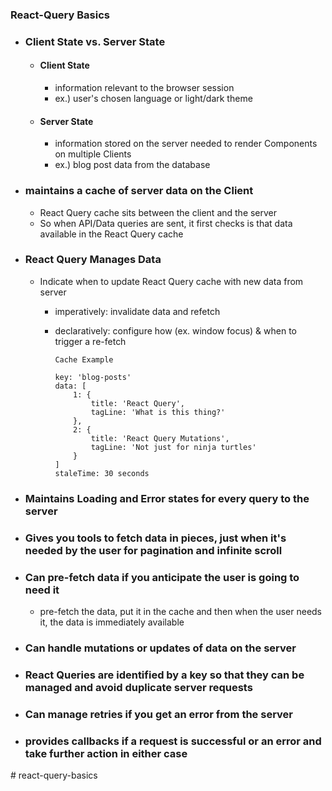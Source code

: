 ### React-Query Basics

-   ### Client State vs. Server State

    -   #### Client State
        -   information relevant to the browser session
        -   ex.) user's chosen language or light/dark theme
    -   #### Server State
        -   information stored on the server needed to render Components on multiple Clients
        -   ex.) blog post data from the database

-   ### maintains a cache of server data on the Client

    -   React Query cache sits between the client and the server
    -   So when API/Data queries are sent, it first checks is that data available in the React Query cache

-   ### React Query Manages Data

    -   Indicate when to update React Query cache with new data from server

        -   imperatively: invalidate data and refetch
        -   declaratively: configure how (ex. window focus) & when to trigger a re-fetch

                Cache Example

                key: 'blog-posts'
                data: [
                    1: {
                        title: 'React Query',
                        tagLine: 'What is this thing?'
                    },
                    2: {
                        title: 'React Query Mutations',
                        tagLine: 'Not just for ninja turtles'
                    }
                ]
                staleTime: 30 seconds

-   ### Maintains Loading and Error states for every query to the server
-   ### Gives you tools to fetch data in pieces, just when it's needed by the user for pagination and infinite scroll
-   ### Can pre-fetch data if you anticipate the user is going to need it
    -   pre-fetch the data, put it in the cache and then when the user needs it, the data is immediately available
-   ### Can handle mutations or updates of data on the server
-   ### React Queries are identified by a key so that they can be managed and avoid duplicate server requests
-   ### Can manage retries if you get an error from the server
-   ### provides callbacks if a request is successful or an error and take further action in either case
#   r e a c t - q u e r y - b a s i c s  
 